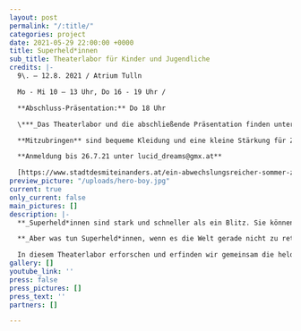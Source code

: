 ```yaml
---
layout: post
permalink: "/:title/"
categories: project
date: 2021-05-29 22:00:00 +0000
title: Superheld*innen
sub_title: Theaterlabor für Kinder und Jugendliche
credits: |-
  9\. – 12.8. 2021 / Atrium Tulln

  Mo - Mi 10 – 13 Uhr, Do 16 - 19 Uhr /

  **Abschluss-Präsentation:** Do 18 Uhr

  \***_Das Theaterlabor und die abschließende Präsentation finden unter Berücksichtigung der gesetzlichen Covid-19 Sicherheitsmaßnahmen statt!___*

  **Mitzubringen** sind bequeme Kleidung und eine kleine Stärkung für Zwischendurch.

  **Anmeldung bis 26.7.21 unter lucid_dreams@gmx.at**

  [https://www.stadtdesmiteinanders.at/ein-abwechslungsreicher-sommer-zuhause/](https://www.stadtdesmiteinanders.at/ein-abwechslungsreicher-sommer-zuhause/ "https://www.stadtdesmiteinanders.at/ein-abwechslungsreicher-sommer-zuhause/")
preview_picture: "/uploads/hero-boy.jpg"
current: true
only_current: false
main_pictures: []
description: |-
  **_Superheld*innen sind stark und schneller als ein Blitz. Sie können Gedanken lesen oder durch Wände sehen. Sie können fliegen oder von Hochhaus zu Hochhaus springen. Ihr Mission: die Menschen und die Welt zu retten. Mit ihren spektakulären Outfits sind sie unverkennbar! Und dann gibt es noch diese Bösewichte, die ihnen immer wieder in die Quere kommen._**

  **_Aber was tun Superheld*innen, wenn es die Welt gerade nicht zu retten gibt? Und was ist wohl ihr Lieblingsessen? Und können sie eigentlich auch Schnupfen bekommen?_**

  In diesem Theaterlabor erforschen und erfinden wir gemeinsam die heldenhaften Abenteuer deines*r ganz persönlichen Superheld*in. Du wirst deine eigene Superkraft entdecken, gestaltest dir deine eigene Maske und schon kann die Welt gerettet werden.
gallery: []
youtube_link: ''
press: false
press_pictures: []
press_text: ''
partners: []

---
```

